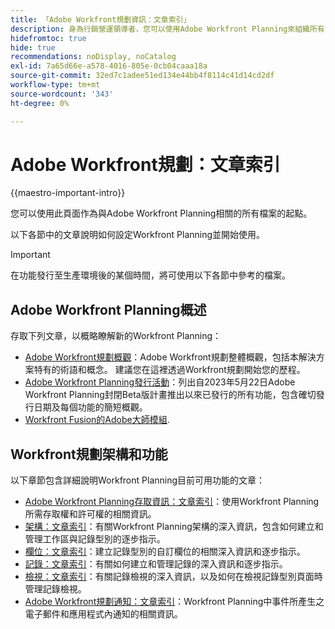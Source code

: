 ```yaml
---
title: 「Adobe Workfront規劃資訊：文章索引」
description: 身為行銷營運領導者，您可以使用Adobe Workfront Planning來組織所有團隊在行銷生命週期中的工作。 本節中的文章說明如何設定規劃功能，以及如何開始將它們用於行銷活動管理操作。
hidefromtoc: true
hide: true
recommendations: noDisplay, noCatalog
exl-id: 7a65d66e-a578-4016-805e-0cb04caaa18a
source-git-commit: 32ed7c1adee51ed134e44bb4f8114c41d14cd2df
workflow-type: tm+mt
source-wordcount: '343'
ht-degree: 0%

---
```


# Adobe Workfront規劃：文章索引

<!--
title: Adobe Maestro 
description: As a marketing operations leader, you can use Adobe Maestro to organize work across the marketing lifecycle for all your teams. The articles in this section describe how you can configure Maestro and how you can start using its capabilities as part of your campaign management operations. 
hidefromtoc: yes
author: Alina
feature: Work Management
role: User, Admin
hide: yes
-->

<!--update the metadata with real information when making this avilable in TOC and in the left nav-->

<!-- update the title to "Article index" when we get out of beta and we inhide this article-->

<!--remove the video at open beta or before-->

{{maestro-important-intro}}

您可以使用此頁面作為與Adobe Workfront Planning相關的所有檔案的起點。

以下各節中的文章說明如何設定Workfront Planning並開始使用。

>[!IMPORTANT]
>
>在功能發行至生產環境後的某個時間，將可使用以下各節中參考的檔案。

## Adobe Workfront Planning概述

存取下列文章，以概略瞭解新的Workfront Planning：

<!--update the video when we have something better, especially after Open Beta - remove it-->

<!--* [View a video demonstration of Adobe Maestro](https://video.tv.adobe.com/v/3424253/){target=_blank}-->

* [Adobe Workfront規劃概觀](maestro-overview.md)：Adobe Workfront規劃整體概觀，包括本解決方案特有的術語和概念。 建議您在這裡透過Workfront規劃開始您的歷程。
* [Adobe Workfront Planning發行活動](/help/quicksilver/maestro/release-activity.md)：列出自2023年5月22日Adobe Workfront Planning封閉Beta版計畫推出以來已發行的所有功能，包含確切發行日期及每個功能的簡短概觀。
* [Workfront Fusion的Adobe大師模組](/help/quicksilver/workfront-fusion/apps-and-their-modules/workfront-planning-modules.md).

## Workfront規劃架構和功能

以下章節包含詳細說明Workfront Planning目前可用功能的文章：

* [Adobe Workfront Planning存取資訊：文章索引](/help/quicksilver/maestro/access/access-information.md)：使用Workfront Planning所需存取權和許可權的相關資訊。
* [架構：文章索引](/help/quicksilver/maestro/architecture/architecture-information.md)：有關Workfront Planning架構的深入資訊，包含如何建立和管理工作區與記錄型別的逐步指示。
* [欄位：文章索引](/help/quicksilver/maestro/fields/fields-information.md)：建立記錄型別的自訂欄位的相關深入資訊和逐步指示。
* [記錄：文章索引](/help/quicksilver/maestro/records/records-information.md)：有關如何建立和管理記錄的深入資訊和逐步指示。
* [檢視：文章索引](/help/quicksilver/maestro/views/views-information.md)：有關記錄檢視的深入資訊，以及如何在檢視記錄型別頁面時管理記錄檢視。
* [Adobe Workfront規劃通知：文章索引](/help/quicksilver/maestro/notifications/notifications-information.md)：Workfront Planning中事件所產生之電子郵件和應用程式內通知的相關資訊。

